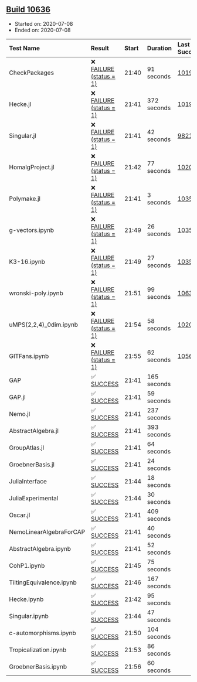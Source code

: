 ## [Build 10636](https://oscarci.mathematik.uni-kl.de/job/oscar/10636/)

* Started on: 2020-07-08
* Ended on: 2020-07-08

| Test Name    | Result | Start | Duration | Last Success | First Failure |
|:-------------|:-------|:------|:---------|:-------------|:--------------|
| CheckPackages | ❌ [FAILURE (status = 1)](https://oscarci.mathematik.uni-kl.de/job/oscar/10636/artifact/logs/build-10636/CheckPackages.log) | 21:40 | 91 seconds | [10197](https://oscarci.mathematik.uni-kl.de/job/oscar/10197/) | [10198](https://oscarci.mathematik.uni-kl.de/job/oscar/10198/) |
| Hecke.jl | ❌ [FAILURE (status = 1)](https://oscarci.mathematik.uni-kl.de/job/oscar/10636/artifact/logs/build-10636/Hecke.jl.log) | 21:41 | 372 seconds | [10197](https://oscarci.mathematik.uni-kl.de/job/oscar/10197/) | [10198](https://oscarci.mathematik.uni-kl.de/job/oscar/10198/) |
| Singular.jl | ❌ [FAILURE (status = 1)](https://oscarci.mathematik.uni-kl.de/job/oscar/10636/artifact/logs/build-10636/Singular.jl.log) | 21:41 | 42 seconds | [9821](https://oscarci.mathematik.uni-kl.de/job/oscar/9821/) | [9822](https://oscarci.mathematik.uni-kl.de/job/oscar/9822/) |
| HomalgProject.jl | ❌ [FAILURE (status = 1)](https://oscarci.mathematik.uni-kl.de/job/oscar/10636/artifact/logs/build-10636/HomalgProject.jl.log) | 21:42 | 77 seconds | [10209](https://oscarci.mathematik.uni-kl.de/job/oscar/10209/) | [10210](https://oscarci.mathematik.uni-kl.de/job/oscar/10210/) |
| Polymake.jl | ❌ [FAILURE (status = 1)](https://oscarci.mathematik.uni-kl.de/job/oscar/10636/artifact/logs/build-10636/Polymake.jl.log) | 21:41 | 3 seconds | [10356](https://oscarci.mathematik.uni-kl.de/job/oscar/10356/) | [10357](https://oscarci.mathematik.uni-kl.de/job/oscar/10357/) |
| g-vectors.ipynb | ❌ [FAILURE (status = 1)](https://oscarci.mathematik.uni-kl.de/job/oscar/10636/artifact/logs/build-10636/g-vectors.ipynb.log) | 21:49 | 26 seconds | [10356](https://oscarci.mathematik.uni-kl.de/job/oscar/10356/) | [10357](https://oscarci.mathematik.uni-kl.de/job/oscar/10357/) |
| K3-16.ipynb | ❌ [FAILURE (status = 1)](https://oscarci.mathematik.uni-kl.de/job/oscar/10636/artifact/logs/build-10636/K3-16.ipynb.log) | 21:49 | 27 seconds | [10356](https://oscarci.mathematik.uni-kl.de/job/oscar/10356/) | [10357](https://oscarci.mathematik.uni-kl.de/job/oscar/10357/) |
| wronski-poly.ipynb | ❌ [FAILURE (status = 1)](https://oscarci.mathematik.uni-kl.de/job/oscar/10636/artifact/logs/build-10636/wronski-poly.ipynb.log) | 21:51 | 99 seconds | [10631](https://oscarci.mathematik.uni-kl.de/job/oscar/10631/) | [10632](https://oscarci.mathematik.uni-kl.de/job/oscar/10632/) |
| uMPS(2,2,4)_0dim.ipynb | ❌ [FAILURE (status = 1)](https://oscarci.mathematik.uni-kl.de/job/oscar/10636/artifact/logs/build-10636/uMPS-2-2-4-_0dim.ipynb.log) | 21:54 | 58 seconds | [10209](https://oscarci.mathematik.uni-kl.de/job/oscar/10209/) | [10210](https://oscarci.mathematik.uni-kl.de/job/oscar/10210/) |
| GITFans.ipynb | ❌ [FAILURE (status = 1)](https://oscarci.mathematik.uni-kl.de/job/oscar/10636/artifact/logs/build-10636/GITFans.ipynb.log) | 21:55 | 62 seconds | [10566](https://oscarci.mathematik.uni-kl.de/job/oscar/10566/) | [10567](https://oscarci.mathematik.uni-kl.de/job/oscar/10567/) |
| GAP | ✅ [SUCCESS](https://oscarci.mathematik.uni-kl.de/job/oscar/10636/artifact/logs/build-10636/GAP.log) | 21:41 | 165 seconds |  |  |
| GAP.jl | ✅ [SUCCESS](https://oscarci.mathematik.uni-kl.de/job/oscar/10636/artifact/logs/build-10636/GAP.jl.log) | 21:41 | 59 seconds |  |  |
| Nemo.jl | ✅ [SUCCESS](https://oscarci.mathematik.uni-kl.de/job/oscar/10636/artifact/logs/build-10636/Nemo.jl.log) | 21:41 | 237 seconds |  |  |
| AbstractAlgebra.jl | ✅ [SUCCESS](https://oscarci.mathematik.uni-kl.de/job/oscar/10636/artifact/logs/build-10636/AbstractAlgebra.jl.log) | 21:41 | 393 seconds |  |  |
| GroupAtlas.jl | ✅ [SUCCESS](https://oscarci.mathematik.uni-kl.de/job/oscar/10636/artifact/logs/build-10636/GroupAtlas.jl.log) | 21:41 | 64 seconds |  |  |
| GroebnerBasis.jl | ✅ [SUCCESS](https://oscarci.mathematik.uni-kl.de/job/oscar/10636/artifact/logs/build-10636/GroebnerBasis.jl.log) | 21:41 | 24 seconds |  |  |
| JuliaInterface | ✅ [SUCCESS](https://oscarci.mathematik.uni-kl.de/job/oscar/10636/artifact/logs/build-10636/JuliaInterface.log) | 21:44 | 18 seconds |  |  |
| JuliaExperimental | ✅ [SUCCESS](https://oscarci.mathematik.uni-kl.de/job/oscar/10636/artifact/logs/build-10636/JuliaExperimental.log) | 21:44 | 30 seconds |  |  |
| Oscar.jl | ✅ [SUCCESS](https://oscarci.mathematik.uni-kl.de/job/oscar/10636/artifact/logs/build-10636/Oscar.jl.log) | 21:41 | 409 seconds |  |  |
| NemoLinearAlgebraForCAP | ✅ [SUCCESS](https://oscarci.mathematik.uni-kl.de/job/oscar/10636/artifact/logs/build-10636/NemoLinearAlgebraForCAP.log) | 21:41 | 40 seconds |  |  |
| AbstractAlgebra.ipynb | ✅ [SUCCESS](https://oscarci.mathematik.uni-kl.de/job/oscar/10636/artifact/logs/build-10636/AbstractAlgebra.ipynb.log) | 21:41 | 52 seconds |  |  |
| CohP1.ipynb | ✅ [SUCCESS](https://oscarci.mathematik.uni-kl.de/job/oscar/10636/artifact/logs/build-10636/CohP1.ipynb.log) | 21:45 | 75 seconds |  |  |
| TiltingEquivalence.ipynb | ✅ [SUCCESS](https://oscarci.mathematik.uni-kl.de/job/oscar/10636/artifact/logs/build-10636/TiltingEquivalence.ipynb.log) | 21:46 | 167 seconds |  |  |
| Hecke.ipynb | ✅ [SUCCESS](https://oscarci.mathematik.uni-kl.de/job/oscar/10636/artifact/logs/build-10636/Hecke.ipynb.log) | 21:42 | 95 seconds |  |  |
| Singular.ipynb | ✅ [SUCCESS](https://oscarci.mathematik.uni-kl.de/job/oscar/10636/artifact/logs/build-10636/Singular.ipynb.log) | 21:44 | 47 seconds |  |  |
| c-automorphisms.ipynb | ✅ [SUCCESS](https://oscarci.mathematik.uni-kl.de/job/oscar/10636/artifact/logs/build-10636/c-automorphisms.ipynb.log) | 21:50 | 104 seconds |  |  |
| Tropicalization.ipynb | ✅ [SUCCESS](https://oscarci.mathematik.uni-kl.de/job/oscar/10636/artifact/logs/build-10636/Tropicalization.ipynb.log) | 21:53 | 86 seconds |  |  |
| GroebnerBasis.ipynb | ✅ [SUCCESS](https://oscarci.mathematik.uni-kl.de/job/oscar/10636/artifact/logs/build-10636/GroebnerBasis.ipynb.log) | 21:56 | 60 seconds |  |  |
